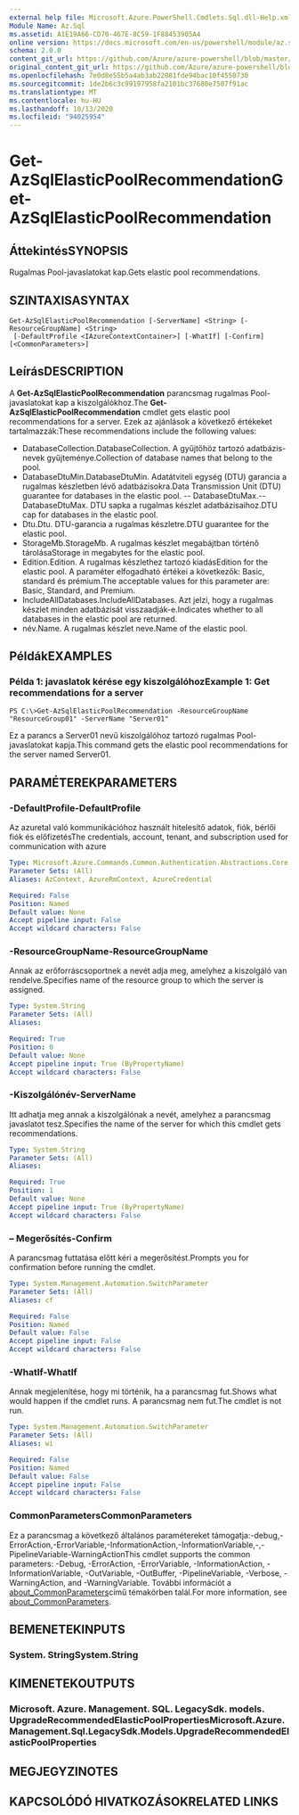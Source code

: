 ```yaml
---
external help file: Microsoft.Azure.PowerShell.Cmdlets.Sql.dll-Help.xml
Module Name: Az.Sql
ms.assetid: A1E19A66-CD70-467E-8C59-1F88453905A4
online version: https://docs.microsoft.com/en-us/powershell/module/az.sql/get-azsqlelasticpoolrecommendation
schema: 2.0.0
content_git_url: https://github.com/Azure/azure-powershell/blob/master/src/Sql/Sql/help/Get-AzSqlElasticPoolRecommendation.md
original_content_git_url: https://github.com/Azure/azure-powershell/blob/master/src/Sql/Sql/help/Get-AzSqlElasticPoolRecommendation.md
ms.openlocfilehash: 7e0d8e55b5a4ab3ab22081fde94bac10f4550730
ms.sourcegitcommit: 1de2b6c3c99197958fa2101bc37680e7507f91ac
ms.translationtype: MT
ms.contentlocale: hu-HU
ms.lasthandoff: 10/13/2020
ms.locfileid: "94025954"
---
```

# <span data-ttu-id="df259-101">Get-AzSqlElasticPoolRecommendation</span><span class="sxs-lookup"><span data-stu-id="df259-101">Get-AzSqlElasticPoolRecommendation</span></span>

## <span data-ttu-id="df259-102">Áttekintés</span><span class="sxs-lookup"><span data-stu-id="df259-102">SYNOPSIS</span></span>
<span data-ttu-id="df259-103">Rugalmas Pool-javaslatokat kap.</span><span class="sxs-lookup"><span data-stu-id="df259-103">Gets elastic pool recommendations.</span></span>

## <span data-ttu-id="df259-104">SZINTAXISA</span><span class="sxs-lookup"><span data-stu-id="df259-104">SYNTAX</span></span>

```
Get-AzSqlElasticPoolRecommendation [-ServerName] <String> [-ResourceGroupName] <String>
 [-DefaultProfile <IAzureContextContainer>] [-WhatIf] [-Confirm] [<CommonParameters>]
```

## <span data-ttu-id="df259-105">Leírás</span><span class="sxs-lookup"><span data-stu-id="df259-105">DESCRIPTION</span></span>
<span data-ttu-id="df259-106">A **Get-AzSqlElasticPoolRecommendation** parancsmag rugalmas Pool-javaslatokat kap a kiszolgálókhoz.</span><span class="sxs-lookup"><span data-stu-id="df259-106">The **Get-AzSqlElasticPoolRecommendation** cmdlet gets elastic pool recommendations for a server.</span></span>
<span data-ttu-id="df259-107">Ezek az ajánlások a következő értékeket tartalmazzák:</span><span class="sxs-lookup"><span data-stu-id="df259-107">These recommendations include the following values:</span></span>
- <span data-ttu-id="df259-108">DatabaseCollection.</span><span class="sxs-lookup"><span data-stu-id="df259-108">DatabaseCollection.</span></span> <span data-ttu-id="df259-109">A gyűjtőhöz tartozó adatbázis-nevek gyűjteménye.</span><span class="sxs-lookup"><span data-stu-id="df259-109">Collection of database names that belong to the pool.</span></span> 
- <span data-ttu-id="df259-110">DatabaseDtuMin.</span><span class="sxs-lookup"><span data-stu-id="df259-110">DatabaseDtuMin.</span></span> <span data-ttu-id="df259-111">Adatátviteli egység (DTU) garancia a rugalmas készletben lévő adatbázisokra.</span><span class="sxs-lookup"><span data-stu-id="df259-111">Data Transmission Unit (DTU) guarantee for databases in the elastic pool.</span></span> 
 <span data-ttu-id="df259-112">-- DatabaseDtuMax.</span><span class="sxs-lookup"><span data-stu-id="df259-112">-- DatabaseDtuMax.</span></span> <span data-ttu-id="df259-113">DTU sapka a rugalmas készlet adatbázisaihoz.</span><span class="sxs-lookup"><span data-stu-id="df259-113">DTU cap for databases in the elastic pool.</span></span> 
- <span data-ttu-id="df259-114">Dtu.</span><span class="sxs-lookup"><span data-stu-id="df259-114">Dtu.</span></span> <span data-ttu-id="df259-115">DTU-garancia a rugalmas készletre.</span><span class="sxs-lookup"><span data-stu-id="df259-115">DTU guarantee for the elastic pool.</span></span> 
- <span data-ttu-id="df259-116">StorageMb.</span><span class="sxs-lookup"><span data-stu-id="df259-116">StorageMb.</span></span> <span data-ttu-id="df259-117">A rugalmas készlet megabájtban történő tárolása</span><span class="sxs-lookup"><span data-stu-id="df259-117">Storage in megabytes for the elastic pool.</span></span> 
- <span data-ttu-id="df259-118">Edition.</span><span class="sxs-lookup"><span data-stu-id="df259-118">Edition.</span></span> <span data-ttu-id="df259-119">A rugalmas készlethez tartozó kiadás</span><span class="sxs-lookup"><span data-stu-id="df259-119">Edition for the elastic pool.</span></span> <span data-ttu-id="df259-120">A paraméter elfogadható értékei a következők: Basic, standard és prémium.</span><span class="sxs-lookup"><span data-stu-id="df259-120">The acceptable values for this parameter are: Basic, Standard, and Premium.</span></span> 
- <span data-ttu-id="df259-121">IncludeAllDatabases.</span><span class="sxs-lookup"><span data-stu-id="df259-121">IncludeAllDatabases.</span></span> <span data-ttu-id="df259-122">Azt jelzi, hogy a rugalmas készlet minden adatbázisát visszaadják-e.</span><span class="sxs-lookup"><span data-stu-id="df259-122">Indicates whether to all databases in the elastic pool are returned.</span></span> 
- <span data-ttu-id="df259-123">név.</span><span class="sxs-lookup"><span data-stu-id="df259-123">Name.</span></span> <span data-ttu-id="df259-124">A rugalmas készlet neve.</span><span class="sxs-lookup"><span data-stu-id="df259-124">Name of the elastic pool.</span></span>

## <span data-ttu-id="df259-125">Példák</span><span class="sxs-lookup"><span data-stu-id="df259-125">EXAMPLES</span></span>

### <span data-ttu-id="df259-126">Példa 1: javaslatok kérése egy kiszolgálóhoz</span><span class="sxs-lookup"><span data-stu-id="df259-126">Example 1: Get recommendations for a server</span></span>
```
PS C:\>Get-AzSqlElasticPoolRecommendation -ResourceGroupName "ResourceGroup01" -ServerName "Server01"
```

<span data-ttu-id="df259-127">Ez a parancs a Server01 nevű kiszolgálóhoz tartozó rugalmas Pool-javaslatokat kapja.</span><span class="sxs-lookup"><span data-stu-id="df259-127">This command gets the elastic pool recommendations for the server named Server01.</span></span>

## <span data-ttu-id="df259-128">PARAMÉTEREK</span><span class="sxs-lookup"><span data-stu-id="df259-128">PARAMETERS</span></span>

### <span data-ttu-id="df259-129">-DefaultProfile</span><span class="sxs-lookup"><span data-stu-id="df259-129">-DefaultProfile</span></span>
<span data-ttu-id="df259-130">Az azuretal való kommunikációhoz használt hitelesítő adatok, fiók, bérlői fiók és előfizetés</span><span class="sxs-lookup"><span data-stu-id="df259-130">The credentials, account, tenant, and subscription used for communication with azure</span></span>

```yaml
Type: Microsoft.Azure.Commands.Common.Authentication.Abstractions.Core.IAzureContextContainer
Parameter Sets: (All)
Aliases: AzContext, AzureRmContext, AzureCredential

Required: False
Position: Named
Default value: None
Accept pipeline input: False
Accept wildcard characters: False
```

### <span data-ttu-id="df259-131">-ResourceGroupName</span><span class="sxs-lookup"><span data-stu-id="df259-131">-ResourceGroupName</span></span>
<span data-ttu-id="df259-132">Annak az erőforráscsoportnek a nevét adja meg, amelyhez a kiszolgáló van rendelve.</span><span class="sxs-lookup"><span data-stu-id="df259-132">Specifies name of the resource group to which the server is assigned.</span></span>

```yaml
Type: System.String
Parameter Sets: (All)
Aliases:

Required: True
Position: 0
Default value: None
Accept pipeline input: True (ByPropertyName)
Accept wildcard characters: False
```

### <span data-ttu-id="df259-133">-Kiszolgálónév</span><span class="sxs-lookup"><span data-stu-id="df259-133">-ServerName</span></span>
<span data-ttu-id="df259-134">Itt adhatja meg annak a kiszolgálónak a nevét, amelyhez a parancsmag javaslatot tesz.</span><span class="sxs-lookup"><span data-stu-id="df259-134">Specifies the name of the server for which this cmdlet gets recommendations.</span></span>

```yaml
Type: System.String
Parameter Sets: (All)
Aliases:

Required: True
Position: 1
Default value: None
Accept pipeline input: True (ByPropertyName)
Accept wildcard characters: False
```

### <span data-ttu-id="df259-135">– Megerősítés</span><span class="sxs-lookup"><span data-stu-id="df259-135">-Confirm</span></span>
<span data-ttu-id="df259-136">A parancsmag futtatása előtt kéri a megerősítést.</span><span class="sxs-lookup"><span data-stu-id="df259-136">Prompts you for confirmation before running the cmdlet.</span></span>

```yaml
Type: System.Management.Automation.SwitchParameter
Parameter Sets: (All)
Aliases: cf

Required: False
Position: Named
Default value: False
Accept pipeline input: False
Accept wildcard characters: False
```

### <span data-ttu-id="df259-137">-WhatIf</span><span class="sxs-lookup"><span data-stu-id="df259-137">-WhatIf</span></span>
<span data-ttu-id="df259-138">Annak megjelenítése, hogy mi történik, ha a parancsmag fut.</span><span class="sxs-lookup"><span data-stu-id="df259-138">Shows what would happen if the cmdlet runs.</span></span>
<span data-ttu-id="df259-139">A parancsmag nem fut.</span><span class="sxs-lookup"><span data-stu-id="df259-139">The cmdlet is not run.</span></span>

```yaml
Type: System.Management.Automation.SwitchParameter
Parameter Sets: (All)
Aliases: wi

Required: False
Position: Named
Default value: False
Accept pipeline input: False
Accept wildcard characters: False
```

### <span data-ttu-id="df259-140">CommonParameters</span><span class="sxs-lookup"><span data-stu-id="df259-140">CommonParameters</span></span>
<span data-ttu-id="df259-141">Ez a parancsmag a következő általános paramétereket támogatja:-debug,-ErrorAction,-ErrorVariable,-InformationAction,-InformationVariable,-,-PipelineVariable-WarningAction</span><span class="sxs-lookup"><span data-stu-id="df259-141">This cmdlet supports the common parameters: -Debug, -ErrorAction, -ErrorVariable, -InformationAction, -InformationVariable, -OutVariable, -OutBuffer, -PipelineVariable, -Verbose, -WarningAction, and -WarningVariable.</span></span> <span data-ttu-id="df259-142">További információt a [about_CommonParameters](http://go.microsoft.com/fwlink/?LinkID=113216)című témakörben talál.</span><span class="sxs-lookup"><span data-stu-id="df259-142">For more information, see [about_CommonParameters](http://go.microsoft.com/fwlink/?LinkID=113216).</span></span>

## <span data-ttu-id="df259-143">BEMENETEK</span><span class="sxs-lookup"><span data-stu-id="df259-143">INPUTS</span></span>

### <span data-ttu-id="df259-144">System. String</span><span class="sxs-lookup"><span data-stu-id="df259-144">System.String</span></span>

## <span data-ttu-id="df259-145">KIMENETEK</span><span class="sxs-lookup"><span data-stu-id="df259-145">OUTPUTS</span></span>

### <span data-ttu-id="df259-146">Microsoft. Azure. Management. SQL. LegacySdk. models. UpgradeRecommendedElasticPoolProperties</span><span class="sxs-lookup"><span data-stu-id="df259-146">Microsoft.Azure.Management.Sql.LegacySdk.Models.UpgradeRecommendedElasticPoolProperties</span></span>

## <span data-ttu-id="df259-147">MEGJEGYZI</span><span class="sxs-lookup"><span data-stu-id="df259-147">NOTES</span></span>

## <span data-ttu-id="df259-148">KAPCSOLÓDÓ HIVATKOZÁSOK</span><span class="sxs-lookup"><span data-stu-id="df259-148">RELATED LINKS</span></span>
